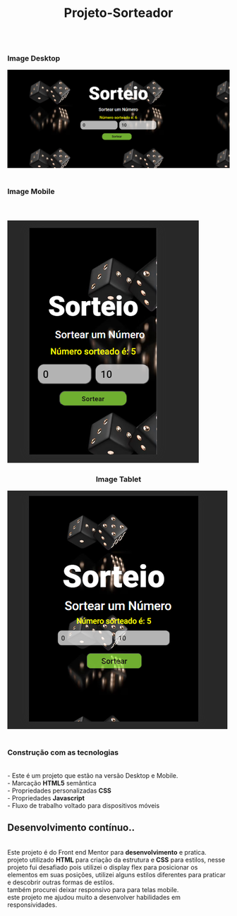 

 <h1 align="center"> Projeto-Sorteador</h1>
 <br>
 <br>
 <h3>Image Desktop</h3>
 <img src="https://github.com/williadorosario/Projeto-Sorteador/blob/main/assets/image/foto.desktop%20.png?raw=true"/>
 <br>
 <br>
 <h3>Image Mobile</h3>
 <br>
 <h3 align="center"><h3>
 <img src="https://github.com/williadorosario/Projeto-Sorteador/blob/main/assets/image/foto.mobile.png?raw=true" /> 
  <br>
  <h3  align="center">Image Tablet</h3>
 <img  src="https://github.com/williadorosario/Projeto-Sorteador/blob/main/assets/image/foto.tablet.png?raw=true" />
 <br>
 <br>
 <h3>Construção com as tecnologias </h3>
 <br>
  - Este é um  projeto que estão na versão Desktop e Mobile.
  <br>
 - Marcação <b>HTML5</b> semântica
  <br>
- Propriedades personalizadas <b>CSS</b>
 <br>
 - Propriedades <b>Javascript</b>
 <br>
- Fluxo de trabalho voltado para dispositivos móveis
<br>
<h2>Desenvolvimento contínuo..</h2>
<br>
Este projeto é do Front end Mentor para <b>desenvolvimento</b> e pratica.
<br>
projeto utilizado <b>HTML</b> para criação da estrutura e <b>CSS</b> para estilos, nesse projeto fui desafiado pois utilizei o display flex para posicionar os elementos em suas posições, utilizei alguns estilos diferentes para praticar e descobrir outras formas de estilos.
<br>
também procurei deixar responsivo para para telas mobile.

<br>
este projeto me ajudou muito a desenvolver habilidades em responsividades.

